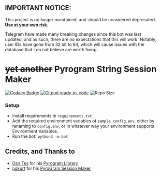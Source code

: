 ## IMPORTANT NOTICE:

This project is no longer maintained, and should be considered deprecated. __Use at your own risk__.

Telegram have made many breaking changes since this bot was last updated, and as such, there are no expectations that
this will work. Notably, user IDs have gone from 32 bit to 64, which will cause issues with the database that I do not believe are worth fixing.



# ~~yet another~~ Pyrogram String Session Maker

[![Codacy Badge](https://app.codacy.com/project/badge/Grade/01a4ef83e3a64a92b24d855aaed05c3a)](https://www.codacy.com/gh/SpEcHIDe/SessionMakerBot/dashboard?utm_source=github.com&amp;utm_medium=referral&amp;utm_content=SpEcHIDe/SessionMakerBot&amp;utm_campaign=Badge_Grade) [![Gitpod ready-to-code](https://img.shields.io/badge/Gitpod-ready--to--code-blue?logo=gitpod)](https://gitpod.io/#https://github.com/SpEcHIDe/SessionMakerBot) ![Repo Size](https://img.shields.io/github/repo-size/SpEcHIDe/SessionMakerBot)


### Setup
-  Install requirements in `requirements.txt`
-  Add the required environment variables of `sample_config.env`, either by renaming to `config.env`, or in whatever way your environment supports Environment Variables.
-  Run the bot: `python3 -m bot`






## Credits, and Thanks to

* [Dan Tès](https://telegram.dog/haskell) for his [Pyrogram Library](https://github.com/pyrogram/pyrogram)
* [pokurt](https://github.com/pokurt) for his [PyroGram Session Maker](https://github.com/pokurt/Pyrogram-SessionMaker-Bot)
